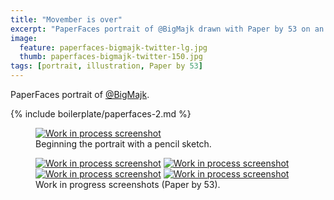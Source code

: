 ```yaml
---
title: "Movember is over"
excerpt: "PaperFaces portrait of @BigMajk drawn with Paper by 53 on an iPad."
image: 
  feature: paperfaces-bigmajk-twitter-lg.jpg
  thumb: paperfaces-bigmajk-twitter-150.jpg
tags: [portrait, illustration, Paper by 53]
---
```


PaperFaces portrait of <a href="http://twitter.com/BigMajk">@BigMajk</a>.

{% include boilerplate/paperfaces-2.md %}

<figure>
	<a href="{{ site.url }}/assets/images/paperfaces-bigmajk-process-1-lg.jpg"><img src="{{ site.url }}/assets/images/paperfaces-bigmajk-process-1-750.jpg" alt="Work in process screenshot"></a>
	<figcaption>Beginning the portrait with a pencil sketch.</figcaption>
</figure>

<figure class="half">
	<a href="{{ site.url }}/assets/images/paperfaces-bigmajk-process-2-lg.jpg"><img src="{{ site.url }}/assets/images/paperfaces-bigmajk-process-2-600.jpg" alt="Work in process screenshot"></a>
	<a href="{{ site.url }}/assets/images/paperfaces-bigmajk-process-3-lg.jpg"><img src="{{ site.url }}/assets/images/paperfaces-bigmajk-process-3-600.jpg" alt="Work in process screenshot"></a>
	<a href="{{ site.url }}/assets/images/paperfaces-bigmajk-process-4-lg.jpg"><img src="{{ site.url }}/assets/images/paperfaces-bigmajk-process-4-600.jpg" alt="Work in process screenshot"></a>
	<a href="{{ site.url }}/assets/images/paperfaces-bigmajk-process-5-lg.jpg"><img src="{{ site.url }}/assets/images/paperfaces-bigmajk-process-5-600.jpg" alt="Work in process screenshot"></a>
	<figcaption>Work in progress screenshots (Paper by 53).</figcaption>
</figure>